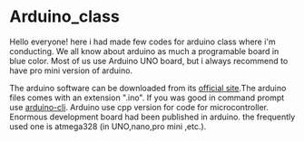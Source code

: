 # Arduino_class
 Hello everyone! here i had made few codes for arduino class where i'm conducting. We all know about arduino as much a programable board in blue color. Most of us use Arduino UNO board, but i always recommend to have pro mini version of arduino. 
 
 The arduino software can be downloaded from its [official site](https://www.arduino.cc/).The arduino files comes with an extension ".ino". If you was good in command prompt use [arduino-cli](https://arduino.github.io/arduino-cli/0.19/). Arduino use cpp version for code for microcontroller. Enormous  development board had been published in arduino. the frequently used one is atmega328 (in UNO,nano,pro mini ,etc.).
